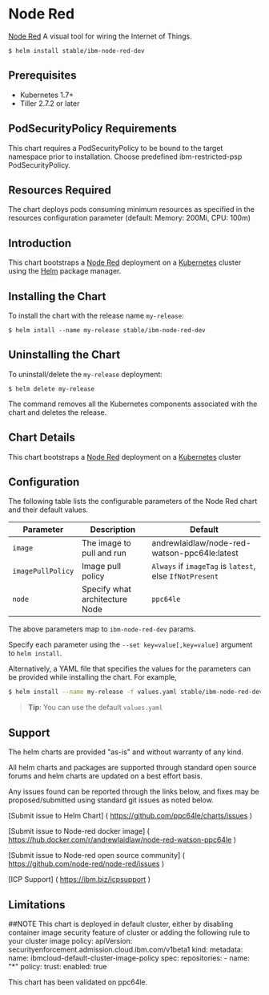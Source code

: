 # Node Red

[Node Red](http://nodered.org/) A visual tool for wiring the Internet of Things.

```console
$ helm install stable/ibm-node-red-dev
```

## Prerequisites

- Kubernetes 1.7+
- Tiller 2.7.2 or later

## PodSecurityPolicy Requirements
This chart requires a PodSecurityPolicy to be bound to the target namespace prior to installation. Choose predefined ibm-restricted-psp PodSecurityPolicy.

## Resources Required
The chart deploys pods consuming minimum resources as specified in the resources configuration parameter (default: Memory: 200Mi, CPU: 100m)

## Introduction

This chart bootstraps a [Node Red](https://github.com/node-red/node-red) deployment on a [Kubernetes](http://kubernetes.io) cluster using the [Helm](https://helm.sh) package manager.


## Installing the Chart

To install the chart with the release name `my-release`:

```console
$ helm intall --name my-release stable/ibm-node-red-dev
```

## Uninstalling the Chart

To uninstall/delete the `my-release` deployment:

```console
$ helm delete my-release
```

The command removes all the Kubernetes components associated with the chart and deletes the release.

## Chart Details
This chart bootstraps a [Node Red]( https://hub.docker.com/r/andrewlaidlaw/node-red-watson-ppc64le/ ) deployment on a [Kubernetes](http://kubernetes.io) cluster


## Configuration

The following table lists the configurable parameters of the Node Red chart and their default values.

|      Parameter            |          Description            |                         Default                         |
|---------------------------|---------------------------------|---------------------------------------------------------|
| `image`                   | The image to pull and run       | andrewlaidlaw/node-red-watson-ppc64le:latest            |
| `imagePullPolicy`         | Image pull policy               | `Always` if `imageTag` is `latest`, else `IfNotPresent` |
| `node`                    | Specify what architecture Node  | `ppc64le`                                               |


The above parameters map to `ibm-node-red-dev` params.

Specify each parameter using the `--set key=value[,key=value]` argument to `helm install`. 

Alternatively, a YAML file that specifies the values for the parameters can be provided while installing the chart. For example,

```bash
$ helm install --name my-release -f values.yaml stable/ibm-node-red-dev
```

> **Tip**: You can use the default `values.yaml`

## Support

The helm charts are provided "as-is" and without warranty of any kind.

All helm charts and packages are supported through standard open source forums and helm charts are updated on a best effort basis.

Any issues found can be reported through the links below, and fixes may be proposed/submitted using standard git issues as noted below.

[Submit issue to Helm Chart] ( https://github.com/ppc64le/charts/issues )

[Submit issue to Node-red docker image]  ( https://hub.docker.com/r/andrewlaidlaw/node-red-watson-ppc64le )

[Submit issue to Node-red open source community] ( https://github.com/node-red/node-red/issues )

[ICP Support] ( https://ibm.biz/icpsupport )

## Limitations

##NOTE
This chart is deployed in default cluster, either by disabling container image security feature of cluster or adding the following rule to your cluster image policy:
apiVersion: securityenforcement.admission.cloud.ibm.com/v1beta1
kind: <ClusterImagePolicy Name>
metadata:
  name: ibmcloud-default-cluster-image-policy
spec:
   repositories:
    - name: "*"
      policy:
        trust:
          enabled: true
 
This chart has been validated on ppc64le.

